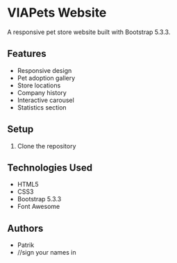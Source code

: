 # VIAPets Website

A responsive pet store website built with Bootstrap 5.3.3.

## Features
- Responsive design
- Pet adoption gallery
- Store locations
- Company history
- Interactive carousel
- Statistics section

## Setup
1. Clone the repository


## Technologies Used
- HTML5
- CSS3
- Bootstrap 5.3.3
- Font Awesome

## Authors
- Patrik
- //sign your names in
